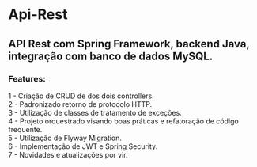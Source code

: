 # Api-Rest
<h2> API Rest com Spring Framework, backend Java, integração com banco de dados MySQL. </h2>

<h3>Features:</h3> 
1 - Criação de CRUD de dos dois controllers. <br/>
2 - Padronizado retorno de protocolo HTTP. <br/>
3 - Utilização de classes de tratamento de exceções. <br/>
4 - Projeto orquestrado visando boas práticas e refatoração de código frequente. <br/>
5 - Utilização de Flyway Migration. <br/>
6 - Implementação de JWT e Spring Security. <br/>
7 - Novidades e atualizações por vir.

